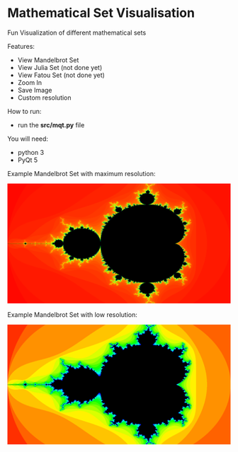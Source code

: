 # Mathematical Set Visualisation

Fun Visualization of different mathematical sets

Features:
 * View Mandelbrot Set
 * View Julia Set (not done yet)
 * View Fatou Set (not done yet)
 * Zoom In
 * Save Image
 * Custom resolution

How to run:
 * run the **src/mqt.py** file

You will need:
* python 3 
* PyQt 5

Example Mandelbrot Set with maximum resolution:

![alt text](https://github.com/stefandragomir/mqt/blob/master/docs/wiki/1.png)

Example Mandelbrot Set with low resolution:

![alt text](https://github.com/stefandragomir/mqt/blob/master/docs/wiki/2.png)